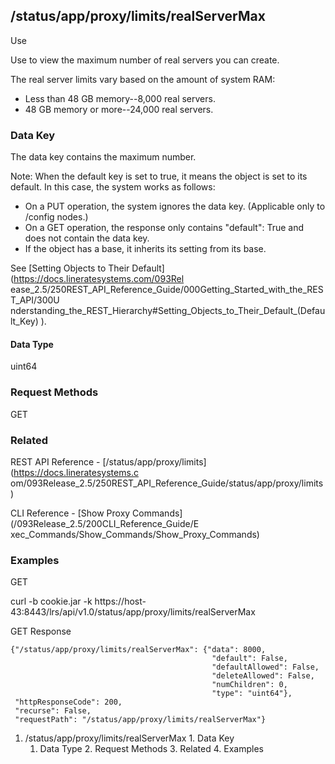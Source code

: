 ## /status/app/proxy/limits/realServerMax

Use

Use to view the maximum number of real servers you can create.

The real server limits vary based on the amount of system RAM:

  * Less than 48 GB memory--8,000 real servers.
  * 48 GB memory or more--24,000 real servers.

### Data Key

The data key contains the maximum number.

Note: When the default key is set to true, it means the object is set to its
default. In this case, the system works as follows:

  * On a PUT operation, the system ignores the data key. (Applicable only to /config nodes.)
  * On a GET operation, the response only contains "default": True and does not contain the data key.
  * If the object has a base, it inherits its setting from its base.

See [Setting Objects to Their Default](https://docs.lineratesystems.com/093Rel
ease_2.5/250REST_API_Reference_Guide/000Getting_Started_with_the_REST_API/300U
nderstanding_the_REST_Hierarchy#Setting_Objects_to_Their_Default_(Default_Key)
).

#### Data Type

uint64

### Request Methods

GET

### Related

REST API Reference - [/status/app/proxy/limits](https://docs.lineratesystems.c
om/093Release_2.5/250REST_API_Reference_Guide/status/app/proxy/limits)

CLI Reference - [Show Proxy Commands](/093Release_2.5/200CLI_Reference_Guide/E
xec_Commands/Show_Commands/Show_Proxy_Commands)

### Examples

GET

curl -b cookie.jar -k
https://host-43:8443/lrs/api/v1.0/status/app/proxy/limits/realServerMax

GET Response

    
    {"/status/app/proxy/limits/realServerMax": {"data": 8000,
                                                 "default": False,
                                                 "defaultAllowed": False,
                                                 "deleteAllowed": False,
                                                 "numChildren": 0,
                                                 "type": "uint64"},
     "httpResponseCode": 200,
     "recurse": False,
     "requestPath": "/status/app/proxy/limits/realServerMax"}
    

  1. /status/app/proxy/limits/realServerMax
    1. Data Key
      1. Data Type
    2. Request Methods
    3. Related
    4. Examples

